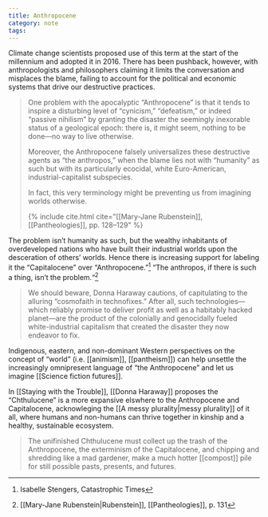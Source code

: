 ```yaml
---
title: Anthropocene
category: note
tags:
---
```


Climate change scientists proposed use of this term at the start of the millennium and adopted it in 2016. There has been pushback, however, with anthropologists and philosophers claiming it limits the conversation and misplaces the blame, failing to account for the political and economic systems that drive our destructive practices.

> One problem with the apocalyptic “Anthropocene” is that it tends to inspire a disturbing level of “cynicism,” “defeatism,” or indeed “passive nihilism” by granting the disaster the seemingly inexorable status of a geological epoch: there is, it might seem, nothing to be done—no way to live otherwise.
> 
> Moreover, the Anthropocene falsely universalizes these destructive agents as “the anthropos,” when the blame lies not with “humanity” as such but with its particularly ecocidal, white Euro-American, industrial-capitalist subspecies.
> 
> In fact, this very terminology might be preventing us from imagining worlds otherwise. 
> 
> {% include cite.html cite="[[Mary-Jane Rubenstein]], [[Pantheologies]], pp. 128–129" %}

The problem isn’t humanity as such, but the wealthy inhabitants of overdeveloped nations who have built their industrial worlds upon the desceration of others’ worlds. Hence there is increasing support for labeling it the “Capitalocene” over “Anthropocene.”[^2] “The anthropos, if there is such a thing, isn’t the problem.“[^3]

> We should beware, Donna Haraway cautions, of capitulating to the alluring “cosmofaith in technofixes.” After all, such technologies—which reliably promise to deliver profit as well as a habitably hacked planet—are the product of the colonially and genocidally fueled white-industrial capitalism that created the disaster they now endeavor to fix.

Indigenous, eastern, and non-dominant Western perspectives on the concept of “world” (i.e. [[animism]], [[pantheism]]) can help unsettle the increasingly omnipresent language of “the Anthropocene” and let us imagine [[Science fiction futures]].

In [[Staying with the Trouble]], [[Donna Haraway]] proposes the “Chthulucene” is a more expansive elswhere to the Anthropocene and Capitalocene, acknowleging the [[A messy plurality|messy plurality]] of it all, where humans and non-humans can thrive together in kinship and a healthy, sustainable ecosystem.

> The unifinished Chthulucene must collect up the trash of the Anthropocene, the exterminism of the Capitalocene, and chipping and shredding like a mad gardener, make a much hotter [[compost]] pile for still possible pasts, presents, and futures.

[^2]: Isabelle Stengers, Catastrophic Times
[^3]: [[Mary-Jane Rubenstein|Rubenstein]], [[Pantheologies]], p. 131